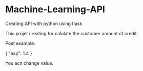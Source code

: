 # Machine-Learning-API
Creating API with python using flask


This projet creating for calulate the customer amount of credit. 



Post example:

{
    "exp": 1.4
}

You acn change value.
